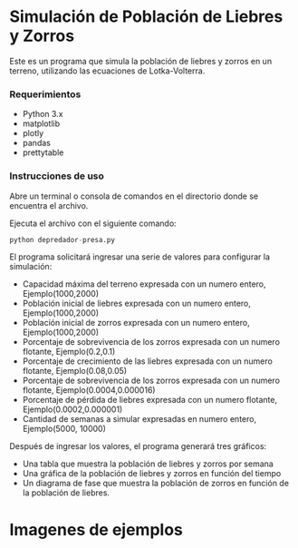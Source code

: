 
# Simulación de Población de Liebres y Zorros

Este es un programa que simula la población de liebres y zorros en un terreno, utilizando las ecuaciones de Lotka-Volterra.

### Requerimientos
- Python 3.x
- matplotlib
- plotly
- pandas
- prettytable

### Instrucciones de uso

Abre un terminal o consola de comandos en el directorio donde se encuentra el archivo.

Ejecuta el archivo con el siguiente comando:

```python
python depredador-presa.py
```


El programa solicitará ingresar una serie de valores para configurar la simulación:

- Capacidad máxima del terreno expresada con un numero entero, Ejemplo(1000,2000)
- Población inicial de liebres expresada con un numero entero, Ejemplo(1000,2000)
- Población inicial de zorros expresada con un numero entero, Ejemplo(1000,2000)
- Porcentaje de sobrevivencia de los zorros expresada con un numero flotante, Ejemplo(0.2,0.1)
- Porcentaje de crecimiento de las liebres expresada con un numero flotante, Ejemplo(0.08,0.05)
- Porcentaje de sobrevivencia de los zorros expresada con un numero flotante, Ejemplo(0.0004,0.000016)
- Porcentaje de pérdida de liebres expresada con un numero flotante, Ejemplo(0.0002,0.000001)
- Cantidad de semanas a simular expresadas en numero entero, Ejemplo(5000, 10000)

Después de ingresar los valores, el programa generará tres gráficos:

- Una tabla que muestra la población de liebres y zorros por semana
- Una gráfica de la población de liebres y zorros en función del tiempo
- Un diagrama de fase que muestra la población de zorros en función de la población de liebres.

# Imagenes de ejemplos
